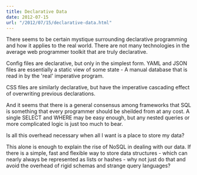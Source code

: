 ```yaml
---
title: Declarative Data
date: 2012-07-15
url: "/2012/07/15/declarative-data.html"
---
```


There seems to be certain mystique surrounding declarative programming
and how it applies to the real world. There are not many technologies in
the average web programmer toolkit that are truly declarative.

Config files are declarative, but only in the simplest form. YAML and JSON
files are essentially a static view of some state - A manual database
that is read in by the 'real' imperative program.

CSS files are similarly declarative, but have the imperative cascading
effect of overwriting previous declarations.

And it seems that there is a general consensus among frameworks that SQL
is something that every programmer should be sheilded from at any cost.
A single SELECT and WHERE may be easy enough, but any nested queries or
more complicated logic is just too much to bear.

Is all this overhead necessary when all I want is a place to store my
data?

This alone is enough to explain the rise of NoSQL in dealing with our
data. If there is a simple, fast and flexible way to store data
structures - which can nearly always be represented as lists or hashes -
why not just do that and avoid the overhead of rigid schemas and strange
query languages?

